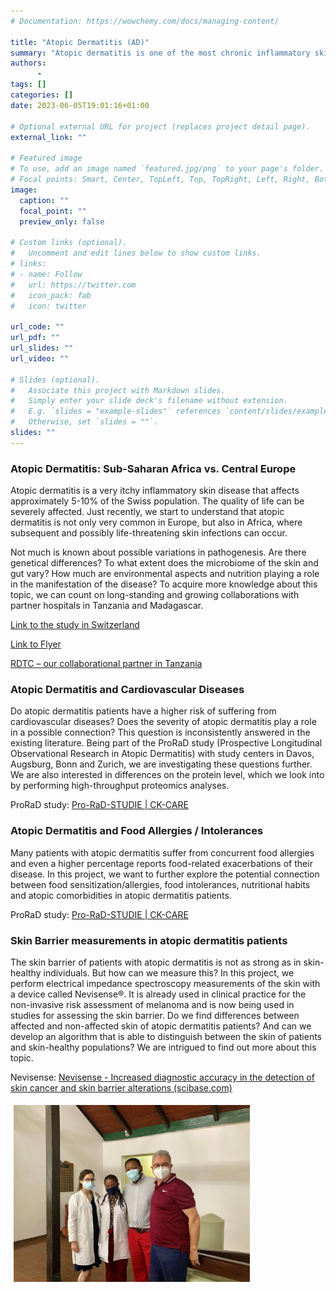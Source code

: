 ```yaml
---
# Documentation: https://wowchemy.com/docs/managing-content/

title: "Atopic Dermatitis (AD)"
summary: "Atopic dermatitis is one of the most chronic inflammatory skin diseases and manifests as red and itchy eczema. We are investigating different aspects to gain more insight into this disease – ranging from immunological mechanisms and sensitization patterns to bacterial and fungal colonizations."
authors:
      -
tags: []
categories: []
date: 2023-06-05T19:01:16+01:00

# Optional external URL for project (replaces project detail page).
external_link: ""

# Featured image
# To use, add an image named `featured.jpg/png` to your page's folder.
# Focal points: Smart, Center, TopLeft, Top, TopRight, Left, Right, BottomLeft, Bottom, BottomRight.
image:
  caption: ""
  focal_point: ""
  preview_only: false

# Custom links (optional).
#   Uncomment and edit lines below to show custom links.
# links:
# - name: Follow
#   url: https://twitter.com
#   icon_pack: fab
#   icon: twitter

url_code: ""
url_pdf: ""
url_slides: ""
url_video: ""

# Slides (optional).
#   Associate this project with Markdown slides.
#   Simply enter your slide deck's filename without extension.
#   E.g. `slides = "example-slides"` references `content/slides/example-slides.md`.
#   Otherwise, set `slides = ""`.
slides: ""
---
```

### **Atopic Dermatitis: Sub-Saharan Africa vs. Central Europe**

Atopic dermatitis is a very itchy inflammatory skin disease that affects approximately 5-10% of the Swiss population. The quality of life can be severely affected. Just recently, we start to understand that atopic dermatitis is not only very common in Europe, but also in Africa, where subsequent and possibly life-threatening skin infections can occur.

Not much is known about possible variations in pathogenesis. Are there genetical differences? To what extent does the microbiome of the skin and gut vary? How much are environmental aspects and nutrition playing a role in the manifestation of the disease? To acquire more knowledge about this topic, we can count on long-standing and growing collaborations with partner hospitals in Tanzania and Madagascar.

[Link to the study in Switzerland](https://www.usz.ch/studie/neurodermitis-neurodermitis-in-europa-und-subsahara-afrika/)

[Link to Flyer](https://www.usz.ch/app/uploads/2022/02/2021_12_23_Flyer_Tanzania_V1.4.pdf)

[RDTC – our collaborational partner in Tanzania](https://www.rdtc.ac.tz/)


### **Atopic Dermatitis and Cardiovascular Diseases**

Do atopic dermatitis patients have a higher risk of suffering from cardiovascular diseases? Does the severity of atopic dermatitis play a role in a possible connection? This question is inconsistently answered in the existing literature. Being part of the ProRaD study (Prospective Longitudinal Observational Research in Atopic Dermatitis) with study centers in Davos, Augsburg, Bonn and Zurich, we are investigating these questions further. We are also interested in differences on the protein level, which we look into by performing high-throughput proteomics analyses.

ProRaD study: [Pro-RaD-STUDIE | CK-CARE](https://ck-care.ch/studien/pro-rad-studie/)


### **Atopic Dermatitis and Food Allergies / Intolerances**

Many patients with atopic dermatitis suffer from concurrent food allergies and even a higher percentage reports food-related exacerbations of their disease. In this project, we want to further explore the potential connection between food sensitization/allergies, food intolerances, nutritional habits and atopic comorbidities in atopic dermatitis patients.


ProRaD study: [Pro-RaD-STUDIE | CK-CARE](https://ck-care.ch/studien/pro-rad-studie/)


### **Skin Barrier measurements in atopic dermatitis patients**

The skin barrier of patients with atopic dermatitis is not as strong as in skin-healthy individuals. But how can we measure this? In this project, we perform electrical impedance spectroscopy measurements of the skin with a device called Nevisense®. It is already used in clinical practice for the non-invasive risk assessment of melanoma and is now being used in studies for assessing the skin barrier. Do we find differences between affected and non-affected skin of atopic dermatitis patients? And can we develop an algorithm that is able to distinguish between the skin of patients and skin-healthy populations? We are intrigued to find out more about this topic.

Nevisense: [Nevisense - Increased diagnostic accuracy in the detection of skin cancer and skin barrier alterations (scibase.com)](https://scibase.com/)


<div class="column" style = "float: left; width: 75%; padding: 5px;">
  <img src="Tanzania.jpg"></a>
</div>
